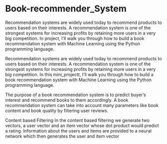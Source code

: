 # Book-recommender_System

Recommendation systems are widely used today to recommend products to users based on their interests. A recommendation system is one of the strongest systems for increasing profits by retaining more users in a very big competition. In project, I’ll walk you through how to build a book recommendation system with Machine Learning using the Python programming language.

Recommendation systems are widely used today to recommend products to users based on their interests. A recommendation system is one of the strongest systems for increasing profits by retaining more users in a very big competition. In this mini_projectt, I’ll walk you through how to build a book recommendation system with Machine Learning using the Python programming language.

The purpose of a book recommendation system is to predict buyer’s interest and recommend books to them accordingly. A book recommendation system can take into account many parameters like book content and book quality by filtering user reviews.

Content based Filtering
In the content based filtering we generate two vectors, a user vector and an item vector whose dot product would predict a rating. Information about the users and items are provided to a neural network which then generates the user and item vector
